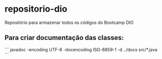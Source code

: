 # repositorio-dio
Repositório para armazenar todos os códigos do Bootcamp DIO


## Para criar documentação das classes:
´´´
javadoc -encoding UTF-8 -docencoding ISO-8859-1  -d ../docs  src/*.java
´´´